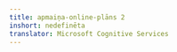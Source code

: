 ```yaml
---
title: apmaiņa-online-plāns 2
inshort: nedefinēta
translator: Microsoft Cognitive Services
---
```




